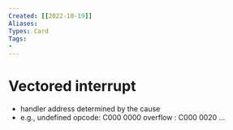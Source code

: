 ```yaml
---
Created: [[2022-10-19]]
Aliases: 
Types: Card
Tags: 
- 
---
```

# Vectored interrupt
- handler address determined by the cause
- e.g., 
  undefined opcode: C000 0000
  overflow                 : C000 0020
  ...
